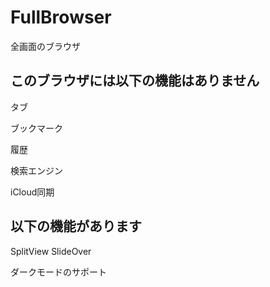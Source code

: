 # FullBrowser

全画面のブラウザ

## このブラウザには以下の機能はありません

タブ

ブックマーク

履歴

検索エンジン

iCloud同期

## 以下の機能があります

SplitView SlideOver

ダークモードのサポート
